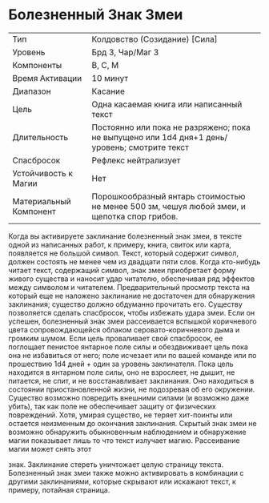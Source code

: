 
# Болезненный Знак Змеи

| | |
|---|---|
|Тип|Колдовство (Созидание) [Сила]|
|Уровень| Брд 3, Чар/Маг 3|
|Компоненты| В, С, М|
|Время Активации| 10 минут|
|Диапазон| Касание|
|Цель| Одна касаемая книга или написанный текст|
|Длительность| Постоянно или пока не разряжено; пока не выпущено или 1d4 дня+1 день/уровень; смотрите текст|
|Спасбросок| Рефлекс нейтрализует|
|Устойчивость к Магии| Нет|
|Материальный Компонент| Порошкообразный янтарь стоимостью не менее 500 зм, чешуя любой змеи, и щепотка спор грибов.|

Когда вы активируете заклинание болезненный знак змеи, в тексте одной из
написанных работ, к примеру, книга,
свиток или карта, появляется не большой символ. Текст, который содержит
символ, должен состоять не менее чем
из двадцати пяти слов. Когда кто-нибудь
читает текст, содержащий символ, знак
змеи приобретает форму живого существа и наносит удар читателю, обеспечивая ряд эффектов между символом и
читателем. Предварительный просмотр
текста на который еще не наложено
заклинание не достаточен для обнаружения заклинания; существо должно
обдуманно прочитать его. Существу
позволяется сделать спасбросок, чтобы
избежать удара змеи. Если он успешен,
болезненный знак змеи рассеивается
вспышкой коричневого цвета сопровождающейся облаком серовато-коричневого дыма и громким шумом. Если
цель проваливает свой спасбросок, ее
поглощает пенистое янтарное поле
силы и обездвиживает цель пока она не
избавиться от него; поле исчезает или
по вашей команде или по прошествию
1d4 дней + один за уровень заклинателя.
Пока цель находится в янтарном поле
силы, оно не взрослеет, не дышит, не
питается, не спит, и не восстанавливает
заклинания. Оно находиться в состоянии приостановленной жизни, не подозревая об его окружении. Существо
возможно повредить внешними силами
(и возможно даже убить), так как поле
не обеспечивает защиту от физических
повреждений. Хотя, умирая существо,
не теряет хит-поинты или остается неизменным до окончания заклинания.
Скрытый знак змеи не возможно
обнаружить обыкновенным наблюдением и обнаружение магии показывает лишь то что текст излучает магию.
Рассеивание магии может снять этот

знак. Заклинание стереть уничтожает
целую страницу текста. Болезненный
знак змеи также можно активировать в
комбинации с другими заклинаниями,
которые скрывают или искажают текст,
к примеру, потайная страница.
